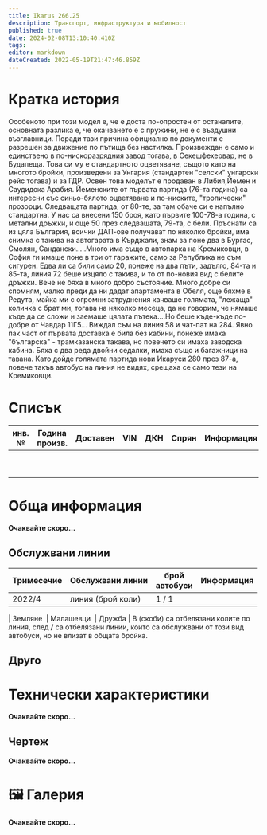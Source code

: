 ```yaml
---
title: Ikarus 266.25
description: Транспорт, инфраструктура и мобилност
published: true
date: 2024-02-08T13:10:40.410Z
tags: 
editor: markdown
dateCreated: 2022-05-19T21:47:46.859Z
---
```


# Кратка история

Особеното при този модел е, че е доста по-опростен от останалите, основната разлика е, че окачването е с пружини, не е с въздушни възглавници. Поради тази причина официално по документи е разрешен за движение по пътища без настилка. Произвеждан е само и единствено в по-нискоразрядния завод тогава, в Секешфехервар, не в Будапеща. Това си му е стандартното оцветяване, същото като на многото бройки, произведени за Унгария (стандартен "селски" унгарски рейс тогава) и за ГДР. Освен това моделът е продаван в Либия,Йемен и Саудидска Арабия. Йеменските от първата партида (76-та година) са интересни със синьо-бялото оцветяване и по-ниските, "тропически" прозорци. Следващата партида, от 80-те, за там обаче си е напълно стандартна. У нас са внесени 150 броя, като първите 100-78-а година, с метални дръжки, и още 50 през следващата, 79-та, с бели. Пръснати са из цяла България, всички ДАП-ове получават по няколко бройки, има снимка с такива на автогарата в Кърджали, знам за поне два в Бургас, Смолян, Сандански.....Много има също в автопарка на Кремиковци, в София ги имаше поне в три от гаражите, само за Република не съм сигурен. Едва ли са били само 20, понеже на два пъти, задълго, 84-та и 85-та, линия 72 беше изцяло с такива, и то от по-новия вид с белите дръжки. Вече не бяха в много добро състояние. Много добре си спомням, малко преди да ни дадат апартамента в Обеля, още бяхме в Редута, майка ми с огромни затруднения качваше голямата, "лежаща" количка с брат ми, тогава на няколко месеца, да не говорим, че нямаше къде да се сложи и заемаше цялата пътека....Но беше къде-къде по-добре от Чавдар 11Г5... Виждал съм на линия 58 и чат-пат на 284. Явно пак част от първата доставка е била без кабини, понеже имаха "българска" - трамказанска такава, но повечето си имаха заводска кабина. Бяха с два реда двойни седалки, имаха също и багажници на тавана. Като дойде голямата партида нови Икаруси 280 през 87-а, повече такъв автобус на линия не видях, срещаха се само тези на Кремиковци.

# Списък

| **инв. №** | **Година произв.** | Доставен | VIN | ДКН | Спрян | Информация |
| --- | --- | --- | --- | --- | --- | --- |
|     |     |     |     |     |     |     |
|     |     |     |     |     |     |     |
|     |     |     |     |     |     |     |
|     |     |     |     |     |     |     |
|     |     |     |     |     |     |     |
|     |     |     |     |     |     |     |
|     |     |     |     |     |     |     |
|     |     |     |     |     |     |     |
|     |     |     |     |     |     |     |

# Обща информация

**Oчаквайте скоро…**

## Обслужвани линии

| **Тримесечие** | **Обслужвани линии** | **брой**  <br>**автобуси** | **Информация** |
| --- | --- | --- | --- |
| 2022/4 | линия (брой коли) | 1 / 1 |     |

| Земляне  | Малашевци  | Дружба | В (скоби) са отбелязани колите по линия, след **/** са отбелязани линии, които са обслужвани от този вид автобуси, но не влизат в общата бройка.

## Друго

# Технически характеристики

**Oчаквайте скоро…**

## Чертеж

**Oчаквайте скоро…**

# 🖼️ Галерия

**Oчаквайте скоро…**